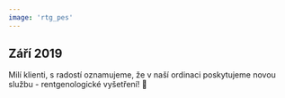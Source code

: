 ```yaml
---
image: 'rtg_pes'
---
```


## Září 2019

Milí klienti, s radostí oznamujeme, že v naší ordinaci poskytujeme <span class="bold">novou službu</span> - <span class="text-danger bold">rentgenologické vyšetření</span>! 🙂
